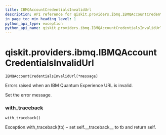 ```yaml
---
title: IBMQAccountCredentialsInvalidUrl
description: API reference for qiskit.providers.ibmq.IBMQAccountCredentialsInvalidUrl
in_page_toc_min_heading_level: 1
python_api_type: exception
python_api_name: qiskit.providers.ibmq.IBMQAccountCredentialsInvalidUrl
---
```


<span id="qiskit-providers-ibmq-ibmqaccountcredentialsinvalidurl" />

# qiskit.providers.ibmq.IBMQAccountCredentialsInvalidUrl

<span id="qiskit.providers.ibmq.IBMQAccountCredentialsInvalidUrl" />

`IBMQAccountCredentialsInvalidUrl(*message)`

Errors raised when an IBM Quantum Experience URL is invalid.

Set the error message.

### with\_traceback

<span id="qiskit.providers.ibmq.IBMQAccountCredentialsInvalidUrl.with_traceback" />

`with_traceback()`

Exception.with\_traceback(tb) – set self.\_\_traceback\_\_ to tb and return self.

